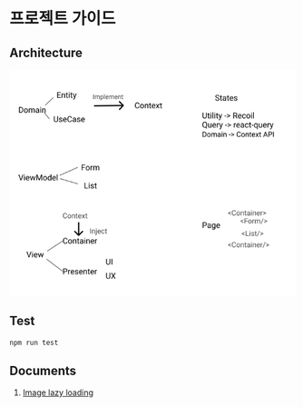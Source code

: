 # 프로젝트 가이드

## Architecture

![hais-architecture](./docs/images/hais-architecture.png)

## Test

```console
npm run test
```

## Documents

1. [Image lazy loading](./docs/ImageLazyLoading.md)
